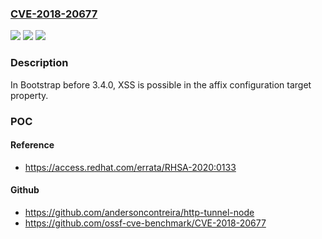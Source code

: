 ### [CVE-2018-20677](https://cve.mitre.org/cgi-bin/cvename.cgi?name=CVE-2018-20677)
![](https://img.shields.io/static/v1?label=Product&message=n%2Fa&color=blue)
![](https://img.shields.io/static/v1?label=Version&message=n%2Fa&color=blue)
![](https://img.shields.io/static/v1?label=Vulnerability&message=n%2Fa&color=brighgreen)

### Description

In Bootstrap before 3.4.0, XSS is possible in the affix configuration target property.

### POC

#### Reference
- https://access.redhat.com/errata/RHSA-2020:0133

#### Github
- https://github.com/andersoncontreira/http-tunnel-node
- https://github.com/ossf-cve-benchmark/CVE-2018-20677

